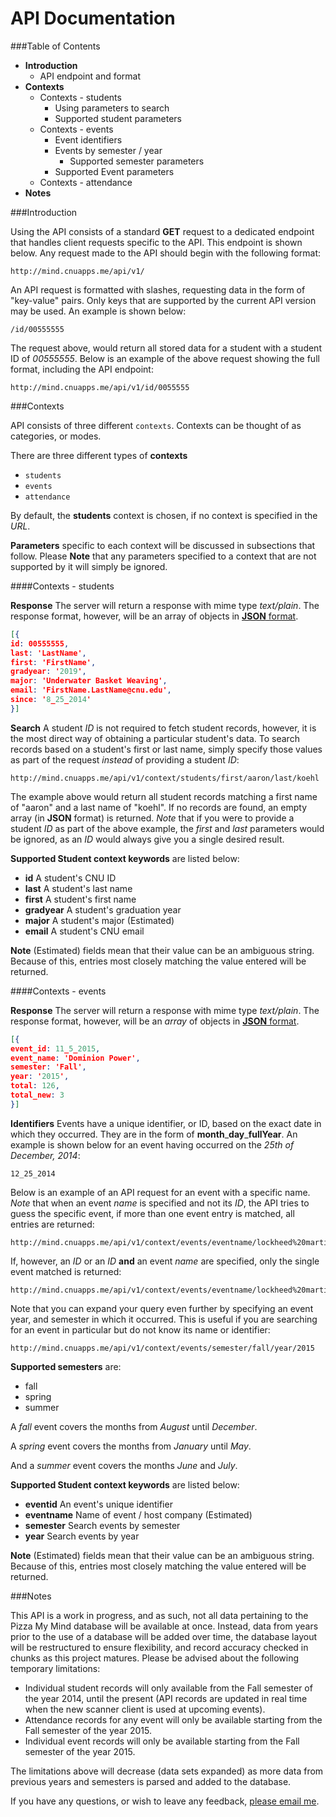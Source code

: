 API Documentation
===============

###Table of Contents

- **Introduction**
	- API endpoint and format
- **Contexts**
	- Contexts - students
		- Using parameters to search
		- Supported student parameters
	- Contexts - events
		- Event identifiers
		- Events by semester / year
			- Supported semester parameters
		- Supported Event parameters
	- Contexts - attendance
- **Notes**

###Introduction

Using the API consists of a standard **GET** request to a dedicated endpoint that handles client requests specific to the API. This endpoint is shown below. Any request made to the API should begin with the following format:

```
http://mind.cnuapps.me/api/v1/
```

An API request is formatted with slashes, requesting data in the form of "key-value" pairs. Only keys that are supported by the current API version may be used. An example is shown below:

```
/id/00555555
```

The request above, would return all stored data for a student with a student ID of *00555555*. Below is an example of the above request showing the full format, including the API endpoint:

```
http://mind.cnuapps.me/api/v1/id/0055555
```

###Contexts

API consists of three different `contexts`. Contexts can be thought of as categories, or modes.

There are three different types of **contexts**

- `students`
- `events`
- `attendance`

By default, the **students** context is chosen, if no context is specified in the *URL*. 

**Parameters** specific to each context will be discussed in subsections that follow. Please **Note** that any parameters specified to a context that are not supported by it will simply be ignored.

####Contexts - students

**Response** The server will return a response with mime type *text/plain*. The response format, however, will be an array of objects in [**JSON** format](http://www.json.org/).

```JSON
[{
id: 00555555,
last: 'LastName',
first: 'FirstName',
gradyear: '2019',
major: 'Underwater Basket Weaving',
email: 'FirstName.LastName@cnu.edu',
since: '8_25_2014'
}]
```

**Search** A student *ID* is not required to fetch student records, however, it is the most direct way of obtaining a particular student's data. To search records based on a student's first or last name, simply specify those values as part of the request *instead* of providing a student *ID*:

```
http://mind.cnuapps.me/api/v1/context/students/first/aaron/last/koehl
```

The example above would return all student records matching  a first name of "aaron" and a last name of "koehl". If no records are found, an empty array (in **JSON** format) is returned. *Note* that if you were to provide a student *ID* as part of the above example, the *first* and *last* parameters would be ignored, as an *ID* would always give you a single desired result.

**Supported Student context keywords** are listed below:

- **id** 			A student's CNU ID
- **last** 			A student's last name
- **first** 			A student's first name
- **gradyear** 	A student's graduation year
- **major** 		A student's major (Estimated)
- **email** 		A student's CNU email

**Note** (Estimated) fields mean that their value can be an ambiguous string. Because of this, entries most closely matching the value entered will be returned.

####Contexts - events

**Response** The server will return a response with mime type *text/plain*. The response format, however, will be an *array* of objects in [**JSON** format](http://www.json.org/).

```JSON
[{
event_id: 11_5_2015,
event_name: 'Dominion Power',
semester: 'Fall',
year: '2015',
total: 126,
total_new: 3
}]
```

**Identifiers** Events have a unique identifier, or ID, based on the exact date in which they occurred. They are in the form of **month**\_**day**\_**fullYear**. An example is shown below for an event having occurred on the *25th of December, 2014*:

```
12_25_2014
```

Below is an example of an API request for an event with a specific name. *Note* that when an event *name* is specified and not its *ID*, the API tries to guess the specific event, if more than one event entry is matched, all entries are returned:
 
```
http://mind.cnuapps.me/api/v1/context/events/eventname/lockheed%20martin
```

If, however, an *ID* or an *ID* **and** an event *name* are specified, only the single event matched is returned:

```
http://mind.cnuapps.me/api/v1/context/events/eventname/lockheed%20martin/eventid/10_1_2015
```

Note that you can expand your query even further by specifying an event year, and semester in which it occurred. This is useful if you are searching for an event in particular but do not know its name or identifier:

```
http://mind.cnuapps.me/api/v1/context/events/semester/fall/year/2015
```

**Supported semesters** are:

- fall
- spring
- summer

A *fall* event covers the months from *August* until *December*.

A *spring* event covers the months from *January* until *May*.

And a *summer* event covers the months *June* and *July*.

**Supported Student context keywords** are listed below:

- **eventid** 			An event's unique identifier
- **eventname** 		Name of event / host company (Estimated)
- **semester** 			Search events by semester
- **year** 				Search events by year

**Note** (Estimated) fields mean that their value can be an ambiguous string. Because of this, entries most closely matching the value entered will be returned.

###Notes

This API is a work in progress, and as such, not all data pertaining to the Pizza My Mind database will be available at once. Instead, data from years prior to the use of a database will be added over time, the database layout will be restructured to ensure flexibility, and record accuracy checked in chunks as this project matures. Please be advised about the following temporary limitations:

- Individual student records will only available from the Fall semester of the year 2014, until the present (API records are updated in real time when the new scanner client is used at upcoming events).
- Attendance records for any event will only be available starting from the Fall semester of the year 2015.
- Individual event records will only be available starting from the Fall semester of the year 2015.

The limitations above will decrease (data sets expanded) as more data from previous years and semesters is parsed and added to the database.

If you have any questions, or wish to leave any feedback, [please email me](mailto:juan.vallejo.12@cnu.edu).